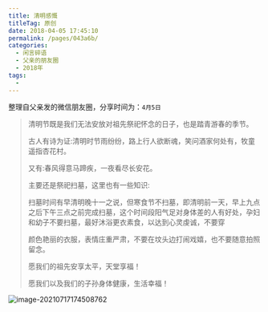 ```yaml
---
title: 清明感慨
titleTag: 原创
date: 2018-04-05 17:45:10
permalink: /pages/043a6b/
categories:
  - 闲言碎语
  - 父亲的朋友圈
  - 2018年
tags:
  - 
---
```

整理自父亲发的微信朋友圈，分享时间为：`4月5日`

> 清明节既是我们无法安放对祖先祭祀怀念的日子，也是踏青游春的季节。
>
> 古人有诗为证:清明时节雨纷纷，路上行人欲断魂，笑问酒家何处有，牧童遥指杏花村。
>
> 又有:春风得意马蹄疾，一夜看尽长安花。
>
> 主要还是祭祀扫墓，这里也有一些知识:
>
> 扫墓时间有早清明晚十一之说，但寒食节不扫墓，即清明前一天，早上九点之后下午三点之前完成扫墓，这个时间段阳气足对身体差的人有好处，孕妇和幼子不要扫墓，最好沐浴更衣素食，以达到心灵虔诚，不要穿
>
> 颜色艳丽的衣服，表情庄重严肃，不要在坟头边打闹戏嬉，也不要随意拍照留念。
>
> 愿我们的祖先安享太平，天堂享福！
>
> 愿我们以及我们的子孙身体健康，生活幸福！

![image-20210717174508762](http://t.eryajf.net/imgs/2021/09/55ade673e6fcc2db.jpg)